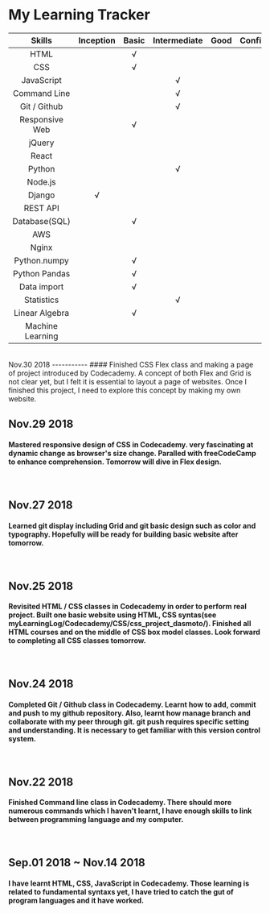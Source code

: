 My Learning Tracker
===================


| Skills         | Inception    | Basic        | Intermediate | Good         | Confident    | Excellent    |
| :------------: | :----------: | :----------: | :----------: | :----------: | :----------: | :----------: |
| HTML           |              | √            |              |              |              |              |
| CSS            |              | √            |              |              |              |              |
| JavaScript     |              |              |  √           |              |              |              |
| Command Line   |              |              |  √           |              |              |              |
| Git / Github   |              |              |  √           |              |              |              |
| Responsive Web |              | √            |              |              |              |              |
| jQuery         |              |              |              |              |              |              |
| React          |              |              |              |              |              |              |
| Python         |              |              |  √           |              |              |              |
| Node.js        |              |              |              |              |              |              |
| Django         | √            |              |              |              |              |              |
| REST API       |              |              |              |              |              |              |
| Database(SQL)  |              | √            |              |              |              |              |
| AWS            |              |              |              |              |              |              |
| Nginx          |              |              |              |              |              |              |
| Python.numpy   |              | √            |              |              |              |              |
| Python Pandas  |              | √            |              |              |              |              |
| Data import    |              | √            |              |              |              |              |
| Statistics     |              |              | √            |              |              |              |
| Linear Algebra |              | √            |              |              |              |              |
| Machine Learning|              |              |              |              |              |              |

<br>
Nov.30 2018
-----------
#### Finished CSS Flex class and making a page of project introduced by Codecademy. A concept of both Flex and Grid is not clear yet, but I felt it is essential to layout a page of websites. Once I finished this project, I need to explore this concept by making my own website.
<br>

Nov.29 2018
-----------
#### Mastered responsive design of CSS in Codecademy. very fascinating at dynamic change as browser's size change. Paralled with freeCodeCamp to enhance comprehension. Tomorrow will dive in Flex design.
<br>

Nov.27 2018
-----------
#### Learned git display including Grid and git basic design such as color and typography. Hopefully will be ready for building basic website after tomorrow.
<br>

Nov.25 2018
-----------
#### Revisited HTML / CSS classes in Codecademy in order to perform real project. Built one basic website using HTML, CSS syntas(see myLearningLog/Codecademy/CSS/css_project_dasmoto/). Finished all HTML courses and on the middle of CSS box model classes. Look forward to completing all CSS classes tomorrow.
<br>

Nov.24 2018
-----------
#### Completed Git / Github class in Codecademy. Learnt how to add, commit and push to my github repository. Also, learnt how manage branch and collaborate with my peer through git. git push requires specific setting and understanding. It is necessary to get familiar with this version control system.
<br>

Nov.22 2018
-----------
#### Finished Command line class in Codecademy. There should more numerous commands which I haven't learnt, I have enough skills to link between programming language and my computer.
<br>

Sep.01 2018 ~ Nov.14 2018
-----------
#### I have learnt HTML, CSS, JavaScript in Codecademy. Those learning is related to fundamental syntaxs yet, I have tried to catch the gut of program languages and it have worked.
